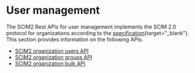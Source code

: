 # User management

The SCIM2 Rest APIs for user management implements the SCIM 2.0 protocol for organizations according to the [specification](https://datatracker.ietf.org/doc/html/rfc7644){target="_blank"}. This section provides information on the following APIs.

- [SCIM2 organization users API]({{base_path}}/apis/organization-apis/scim2/scim2-org-user-mgt/)
- [SCIM2 organization groups API]({{base_path}}/apis/organization-apis/scim2/scim2-org-group-mgt/)
- [SCIM2 organization bulk API]({{base_path}}/apis/organization-apis/scim2/scim2-org-bulk/)